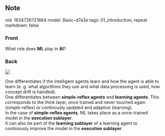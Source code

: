 ## Note
nid: 1634726721864
model: Basic-d7a3e
tags: 01_introduction, repeat
markdown: false

### Front
What role does <b>ML</b> play in <b>AI</b>?

### Back
<img src="paste-ad758666bc84b3fc82c8c1a7742589b4db11d3b2.jpg"><div>
<div>One differentiates if the intelligent agents learn and how the agent is able to learn (e. g. what algorithms they use and what data processing is used, how concept drift is handled).</div><div>
</div><div>One differentiates between <b>simple-reflex agents</b> and <b>learning agents</b>. This corresponds to the think layer, once trained and never touched again (simple-reflex) or continously updated and adaptive (learning). </div><div>
</div><div>In the case of <b>simple-reflex agents</b>, ML takes place as a once-trained model in the <b>execution sublayer</b>.</div><div>
</div><div>It can also be part of the <b>learning sublayer</b> of a learning agent to continously improve the model in the <b>execution sublayer</b>.</div></div>

